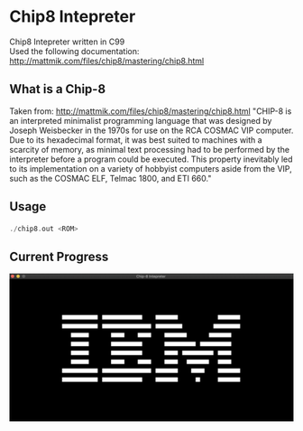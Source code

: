 # Chip8 Intepreter
Chip8 Intepreter written in C99\
Used the following documentation: http://mattmik.com/files/chip8/mastering/chip8.html

## What is a Chip-8
Taken from: http://mattmik.com/files/chip8/mastering/chip8.html
"CHIP-8 is an interpreted minimalist programming language that was designed by Joseph Weisbecker in the 1970s for use on the RCA COSMAC VIP computer. Due to its hexadecimal format, it was best suited to machines with a scarcity of memory, as minimal text processing had to be performed by the interpreter before a program could be executed. This property inevitably led to its implementation on a variety of hobbyist computers aside from the VIP, such as the COSMAC ELF, Telmac 1800, and ETI 660."

## Usage
```c
./chip8.out <ROM>
```

## Current Progress
![CurrentProgress](current_progress.png)